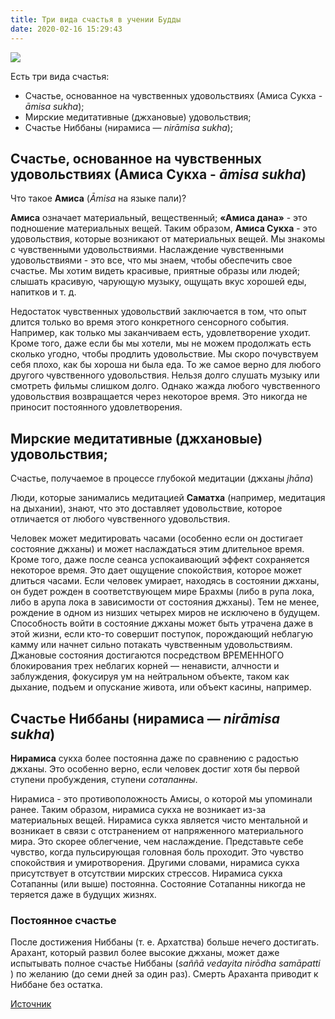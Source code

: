 ```yaml
---
title: Три вида счастья в учении Будды
date: 2020-02-16 15:29:43
---
```


![](/images/piqsels.com-id-jrruv.jpg)

Есть три вида счастья:

- Счастье, основанное на чувственных удовольствиях (Амиса Сукха - *āmisa sukha*);
- Мирские медитативные (джхановые) удовольствия;
- Счастье Ниббаны (нирамиса — *nirāmisa sukha*);

## Счастье, основанное на чувственных удовольствиях (Амиса Сукха - *āmisa sukha*)

Что такое **Амиса** (*Āmisa* на языке пали)?

**Амиса**  означает материальный, вещественный; **«Амиса дана»** - это подношение материальных вещей. Таким образом, **Амиса Сукха** - это удовольствия, которые возникают от материальных вещей. Мы знакомы с чувственными удовольствиями. Наслаждение чувственными удовольствиями - это все, что мы знаем, чтобы обеспечить свое счастье. Мы хотим видеть красивые, приятные образы или людей; слышать красивую, чарующую музыку, ощущать вкус хорошей еды, напитков и т. д.

Недостаток чувственных удовольствий заключается в том, что опыт длится только во время этого конкретного сенсорного события. Например, как только мы заканчиваем есть, удовлетворение уходит. Кроме того, даже если бы мы хотели, мы не можем продолжать есть сколько угодно, чтобы продлить удовольствие. Мы скоро почувствуем себя плохо, как бы хороша ни была еда.
То же самое верно для любого другого чувственного удовольствия. Нельзя долго слушать музыку или смотреть фильмы слишком долго.
Однако жажда любого чувственного удовольствия возвращается через некоторое время. Это никогда не приносит постоянного удовлетворения.

## Мирские медитативные (джхановые) удовольствия;

Счастье, получаемое в процессе глубокой медитации (джханы *jhāna*)

Люди, которые занимались медитацией **Саматха** (например, медитация на дыхании), знают, что это доставляет удовольствие, которое отличается от любого чувственного удовольствия.

Человек может медитировать часами (особенно если он достигает состояние джханы) и может наслаждаться этим длительное время. Кроме того, даже после сеанса успокаивающий эффект сохраняется некоторое время. Это дает ощущение спокойствия, которое может длиться часами.
Если человек умирает, находясь в состоянии джханы, он будет рожден в соответствующем мире Брахмы (либо в рупа лока, либо в арупа лока в зависимости от состояния джханы). Тем не менее, рождение в одном из низших четырех миров не исключено в будущем.
Способность войти в состояние джханы может быть утрачена даже в этой жизни, если кто-то совершит поступок, порождающий неблагую камму или начнет сильно потакать чувственным удовольствиям.
Джановые состояния достигаются посредством ВРЕМЕННОГО блокирования трех неблагих корней — ненависти, алчности и заблуждения, фокусируя ум на нейтральном объекте, таком как дыхание, подъем и опускание живота, или объект касины, например.

## Счастье Ниббаны (нирамиса — *nirāmisa sukha*)

**Нирамиса** сукха более постоянна даже по сравнению с радостью джханы. Это особенно верно, если человек достиг хотя бы первой ступени пробуждения, ступени *сотапанны*.

Нирамиса - это противоположность Амисы, о которой мы упоминали ранее. Таким образом, нирамиса сукха не возникает из-за материальных вещей. Нирамиса сукха является чисто ментальной и возникает в связи с отстранением от напряженного материального мира. Это скорее облегчение, чем наслаждение. Представьте себе чувство, когда пульсирующая головная боль проходит. Это чувство спокойствия и умиротворения.
Другими словами, нирамиса сукха присутствует в отсутствии мирских стрессов.
Нирамиса сукха Сотапанны (или выше) постоянна.  Состояние Сотапанны никогда не теряется даже в будущих жизнях.

### Постоянное счастье

После достижения Ниббаны (т. е. Архатства) больше нечего достигать. Арахант, который развил более высокие джханы, может даже испытывать полное  счастье Ниббаны (*saññā vedayita nirōdha samāpatti* ) по желанию (до семи дней за один раз). Смерть Араханта приводит к Ниббане без остатка.

[Источник](https://puredhamma.net/three-levels-of-practice/moral-living-and-fundamentals/three-kinds-of-happiness/?highlight=happiness)